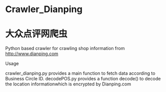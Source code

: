 # Crawler_Dianping

# 大众点评网爬虫

Python based crawler for crawling shop information from http://www.dianping.com

Usage

crawler_dianping.py provides a main function to fetch data according to Business Circle ID.
decodePOS.py provides a function decode() to decode the location informationwhich is encrypted by Dianping.com 
